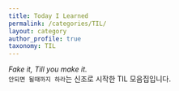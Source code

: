 ```yaml
---
title: Today I Learned
permalink: /categories/TIL/
layout: category
author_profile: true
taxonomy: TIL
---
```


*Fake it, Till you make it.*    
`안되면 될때까지 하라`는 신조로 시작한 TIL 모음집입니다. 